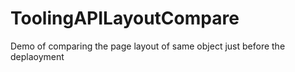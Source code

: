 # ToolingAPILayoutCompare
Demo of comparing the page layout of same object just before the deplaoyment


